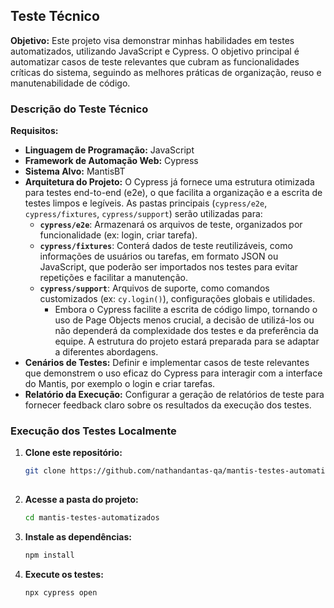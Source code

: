 ## Teste Técnico

**Objetivo:** Este projeto visa demonstrar minhas habilidades em testes automatizados, utilizando JavaScript e Cypress. O objetivo principal é automatizar casos de teste relevantes que cubram as funcionalidades críticas do sistema, seguindo as melhores práticas de organização, reuso e manutenabilidade de código.

### Descrição do Teste Técnico

**Requisitos:**

* **Linguagem de Programação:** JavaScript
* **Framework de Automação Web:** Cypress
* **Sistema Alvo:** MantisBT 
* **Arquitetura do Projeto:** O Cypress já fornece uma estrutura otimizada para testes end-to-end (e2e), o que facilita a organização e a escrita de testes limpos e legíveis. As pastas principais (`cypress/e2e`, `cypress/fixtures`, `cypress/support`)  serão utilizadas para:
    - **`cypress/e2e`**: Armazenará os arquivos de teste, organizados por funcionalidade (ex: login, criar tarefa).
    - **`cypress/fixtures`**: Conterá dados de teste reutilizáveis, como informações de usuários ou tarefas, em formato JSON ou JavaScript, que poderão ser importados nos testes para evitar repetições e facilitar a manutenção.
    -  **`cypress/support`**:  Arquivos de suporte, como comandos customizados (ex: `cy.login()`),  configurações globais e  utilidades. 
        *  Embora o Cypress facilite a escrita de código limpo, tornando o uso de Page Objects menos crucial, a decisão de utilizá-los ou não dependerá da complexidade dos testes e da preferência da equipe. A estrutura do projeto estará preparada para se adaptar a diferentes abordagens.
* **Cenários de Testes:** Definir e implementar casos de teste relevantes que demonstrem o uso eficaz do Cypress para interagir com a interface do Mantis, por exemplo o login e criar tarefas.
* **Relatório da Execução:** Configurar a geração de relatórios de teste para fornecer feedback claro sobre os resultados da execução dos testes.

### Execução dos Testes Localmente

1. **Clone este repositório:** 
   ```bash
   git clone https://github.com/nathandantas-qa/mantis-testes-automatizados.git
                   
   ```
2. **Acesse a pasta do projeto:**
   ```bash
   cd mantis-testes-automatizados
   ```
3. **Instale as dependências:**
   ```bash
   npm install
   ```
4. **Execute os testes:**
   ```bash
   npx cypress open 
   ```
